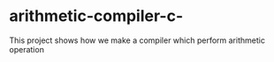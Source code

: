 # arithmetic-compiler-c-
This project shows how we make a compiler which perform arithmetic operation
